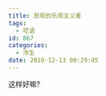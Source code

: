 ```yaml
---
title: 悲观的乐观主义者
tags:
  - 呓语
id: 867
categories:
  - 浮生
date: 2010-12-13 00:29:45
---
```


<div>这样好嘛?</div>